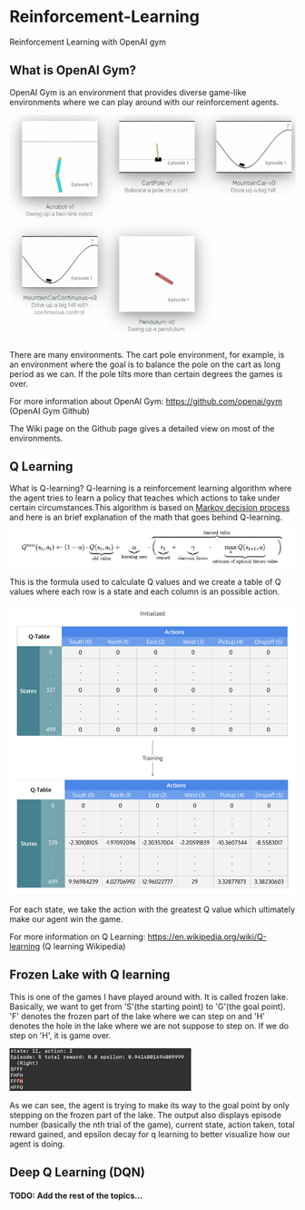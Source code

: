 # Reinforcement-Learning

Reinforcement Learning with OpenAI gym


## What is OpenAI Gym?
OpenAI Gym is an environment that provides diverse game-like environments where we can play around with our reinforcement agents.

![openai_gym](README_images/openai_gym.gif)

There are many environments. The cart pole environment, for example, is an environment where the goal is to balance the pole on the cart as long period as we can. If the pole tilts more than certain degrees the games is over.

For more information about OpenAI Gym:
https://github.com/openai/gym (OpenAI Gym Github)

The Wiki page on the Github page gives a detailed view on most of the environments.

## Q Learning
What is Q-learning? Q-learning is a reinforcement learning algorithm where the agent tries to learn a policy that teaches which actions to take under certain circumstances.This algorithm is based on [Markov decision process](https://en.wikipedia.org/wiki/Markov_decision_process) and here is an brief explanation of the math that goes behind Q-learning.

![q_formula](README_images/q_formula.JPG)

This is the formula used to calculate Q values and we create a table of Q values where each row is a state and each column is an possible action.

![q_table](README_images/q_table.png)

For each state, we take the action with the greatest Q value which ultimately make our agent win the game.

For more information on Q Learning:
https://en.wikipedia.org/wiki/Q-learning (Q learning Wikipedia)

## Frozen Lake with Q learning
This is one of the games I have played around with. It is called frozen lake. Basically, we want to get from 'S'(the starting point) to 'G'(the goal point). 'F' denotes the frozen part of the lake where we can step on and 'H' denotes the hole in the lake where we are not suppose to step on. If we do step on 'H', it is game over.

![frozen lake demo](README_images/frozen_lake_q.gif)

As we can see, the agent is trying to make its way to the goal point by only stepping on the frozen part of the lake. The output also displays episode number (basically the nth trial of the game), current state, action taken, total reward gained, and epsilon decay for q learning to better visualize how our agent is doing.

## Deep Q Learning (DQN)
#### TODO: Add the rest of the topics...
